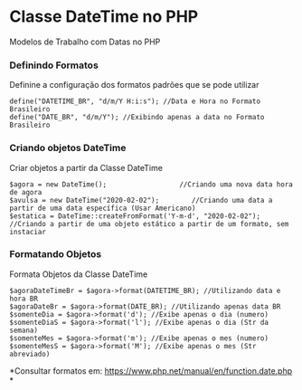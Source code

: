 # Classe DateTime no PHP
Modelos de Trabalho com Datas no PHP

### Definindo Formatos
Definine a configuração dos formatos padrões que se pode utilizar
```
define("DATETIME_BR", "d/m/Y H:i:s"); //Data e Hora no Formato Brasileiro
define("DATE_BR", "d/m/Y"); //Exibindo apenas a data no Formato Brasileiro
```

### Criando objetos DateTime
Criar objetos a partir da Classe DateTime
```
$agora = new DateTime();                  //Criando uma nova data hora de agora
$avulsa = new DateTime("2020-02-02");        //Criando uma data a partir de uma data específica (Usar Americano)
$estatica = DateTime::createFromFormat('Y-m-d', "2020-02-02"); //Criando a partir de uma objeto estático a partir de um formato, sem instaciar
```

### Formatando Objetos
Formata Objetos da Classe DateTime
```
$agoraDateTimeBr = $agora->format(DATETIME_BR); //Utilizando data e hora BR
$agoraDateBr = $agora->format(DATE_BR); //Utilizando apenas data BR
$somenteDia = $agora->format('d'); //Exibe apenas o dia (numero)
$somenteDiaS = $agora->format('l'); //Exibe apenas o dia (Str da semana)
$somenteMes = $agora->format('m'); //Exibe apenas o mes (numero)
$somenteMesS = $agora->format('M'); //Exibe apenas o mes (Str abreviado)
```
*Consultar formatos em: https://www.php.net/manual/en/function.date.php *
